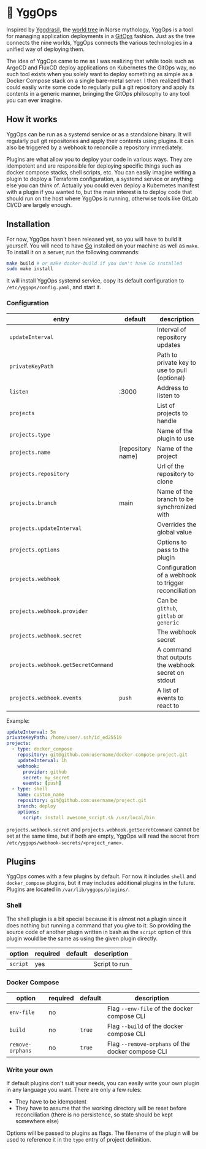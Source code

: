 # 🌳 YggOps

Inspired by [Yggdrasil](https://en.wikipedia.org/wiki/Yggdrasil), the [world tree](https://en.wikipedia.org/wiki/World_tree) in Norse mythology, YggOps is a tool for managing application deployments in a [GitOps](https://opengitops.dev) fashion. Just as the tree connects the nine worlds, YggOps connects the various technologies in a unified way of deploying them.

The idea of YggOps came to me as I was realizing that while tools such as ArgoCD and FluxCD deploy applications on Kubernetes the GitOps way, no such tool exists when you solely want to deploy something as simple as a Docker Compose stack on a single bare-metal server. I then realized that I could easily write some code to regularly pull a git repository and apply its contents in a generic manner, bringing the GitOps philosophy to any tool you can ever imagine.

## How it works

YggOps can be run as a systemd service or as a standalone binary. It will regularly pull git repositories and apply their contents using plugins. It can also be triggered by a webhook to reconcile a repository immediately.

Plugins are what allow you to deploy your code in various ways. They are idempotent and are responsible for deploying specific things such as docker compose stacks, shell scripts, etc. You can easily imagine writing a plugin to deploy a Terraform configuration, a systemd service or anything else you can think of. Actually you could even deploy a Kubernetes manifest with a plugin if you wanted to, but the main interest is to deploy code that should run on the host where YggOps is running, otherwise tools like GitLab CI/CD are largely enough.

## Installation

For now, YggOps hasn't been released yet, so you will have to build it yourself. You will need to have [Go](https://golang.org) installed on your machine as well as `make`.
To install it on a server, run the following commands:

```sh
make build # or make docker-build if you don't have Go installed
sudo make install
```

It will install YggOps systemd service, copy its default configuration to `/etc/yggops/config.yaml`, and start it.

### Configuration

| entry | default | description |
|-|-|-|
| `updateInterval` | | Interval of repository updates |
| `privateKeyPath` | | Path to private key to use to pull (optional) |
| `listen` | :3000 | Address to listen to |
| `projects` | | List of projects to handle |
| `projects.type` | | Name of the plugin to use |
| `projects.name` | [repository name] | Name of the project |
| `projects.repository` | | Url of the repository to clone |
| `projects.branch` | main | Name of the branch to be synchronized with |
| `projects.updateInterval` | | Overrides the global value |
| `projects.options` | | Options to pass to the plugin |
| `projects.webhook` | | Configuration of a webhook to trigger reconciliation |
| `projects.webhook.provider` | | Can be `github`, `gitlab` or `generic`|
| `projects.webhook.secret` | | The webhook secret |
| `projects.webhook.getSecretCommand` | | A command that outputs the webhook secret on stdout |
| `projects.webhook.events` | `push` | A list of events to react to |

Example:

```yaml
updateInterval: 5m
privateKeyPath: /home/user/.ssh/id_ed25519
projects:
  - type: docker_compose
    repository: git@github.com:username/docker-compose-project.git
    updateInterval: 1h
    webhook:
      provider: github
      secret: my_secret
      events: [push]
  - type: shell
    name: custom_name
    repository: git@github.com:username/project.git
    branch: deploy
    options:
      script: install awesome_script.sh /usr/local/bin
```

`projects.webhook.secret` and `projects.webhook.getSecretCommand` cannot be set at the same time, but if both are empty, YggOps will read the secret from `/etc/yggops/webhook-secrets/<project_name>`.

## Plugins

YggOps comes with a few plugins by default. For now it includes `shell` and `docker_compose` plugins, but it may includes additional plugins in the future. Plugins are located in `/var/lib/yggops/plugins/`.

### Shell

The shell plugin is a bit special because it is almost not a plugin since it does nothing but running a command that you give to it. So providing the source code of another plugin written in bash as the `script` option of this plugin would be the same as using the given plugin directly.

| option | required | default | description |
|-|-|-|-|
| `script` | yes | | Script to run |

### Docker Compose

| option | required | default | description |
|-|-|-|-|
| `env-file` | no | | Flag `--env-file` of the docker compose CLI |
| `build` | no | `true` | Flag `--build` of the docker compose CLI |
| `remove-orphans` | no | `true` | Flag `--remove-orphans` of the docker compose CLI |

### Write your own

If default plugins don't suit your needs, you can easily write your own plugin in any language you want. There are only a few rules:

- They have to be idempotent
- They have to assume that the working directory will be reset before reconciliation (there is no persistence, so state should be kept somewhere else)

Options will be passed to plugins as flags. The filename of the plugin will be used to reference it in the `type` entry of project definition.
